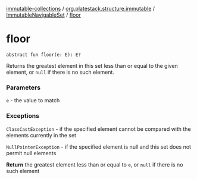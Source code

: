[immutable-collections](../../index.md) / [org.platestack.structure.immutable](../index.md) / [ImmutableNavigableSet](index.md) / [floor](.)

# floor

`abstract fun floor(e: E): E?`

Returns the greatest element in this set less than or equal to
the given element, or `null` if there is no such element.

### Parameters

`e` - the value to match

### Exceptions

`ClassCastException` - if the specified element cannot be
    compared with the elements currently in the set

`NullPointerException` - if the specified element is null
    and this set does not permit null elements

**Return**
the greatest element less than or equal to `e`,
    or `null` if there is no such element

